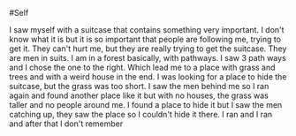 #Self 

I saw myself with a suitcase that contains something very important. I don't know what it is but it is so important that people are following me, trying to get it. They can't hurt me, but they are really trying to get the suitcase. They are men in suits. I am in a forest basically, with pathways. I saw 3 path ways and I chose the one to the right. Which lead me to a place with grass and trees and with a weird house in the end. I was looking for a place to hide the suitcase, but the grass was too short. I saw the men behind me so I ran again and found another place like it but with no houses, the grass was taller and no people around me. I found a place to hide it but I saw the men catching up, they saw the place so I couldn't hide it there. I ran and I ran and after that I don't remember